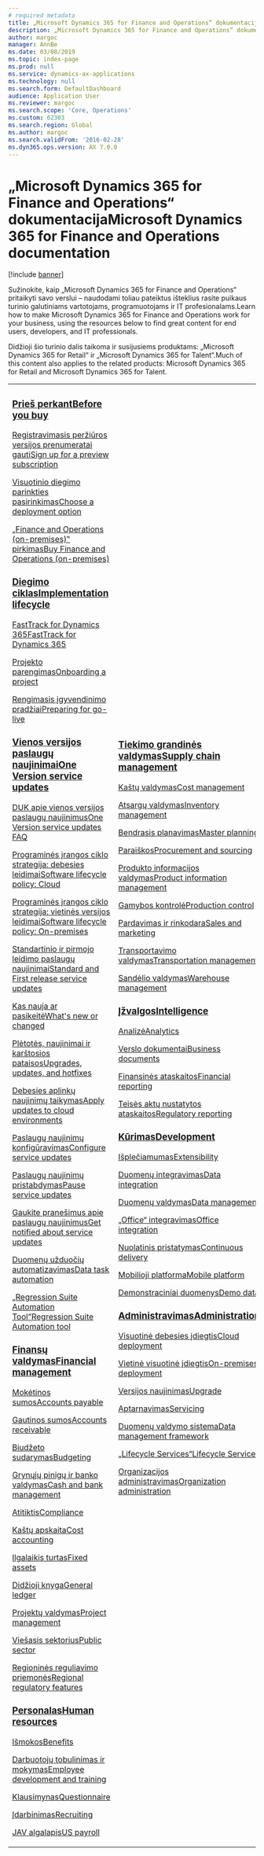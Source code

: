 ```yaml
---
# required metadata
title: „Microsoft Dynamics 365 for Finance and Operations“ dokumentacija
description: „Microsoft Dynamics 365 for Finance and Operations“ dokumentacija.
author: margoc
manager: AnnBe
ms.date: 03/08/2019
ms.topic: index-page
ms.prod: null
ms.service: dynamics-ax-applications
ms.technology: null
ms.search.form: DefaultDashboard
audience: Application User
ms.reviewer: margoc
ms.search.scope: 'Core, Operations'
ms.custom: 62303
ms.search.region: Global
ms.author: margoc
ms.search.validFrom: '2016-02-28'
ms.dyn365.ops.version: AX 7.0.0
---
```


# <a name="microsoft-dynamics-365-for-finance-and-operations-documentation"></a><span data-ttu-id="275db-103">„Microsoft Dynamics 365 for Finance and Operations“ dokumentacija</span><span class="sxs-lookup"><span data-stu-id="275db-103">Microsoft Dynamics 365 for Finance and Operations documentation</span></span>

[!include [banner](includes/banner.md)]

<span data-ttu-id="275db-104">Sužinokite, kaip „Microsoft Dynamics 365 for Finance and Operations“ pritaikyti savo verslui – naudodami toliau pateiktus išteklius rasite puikaus turinio galutiniams vartotojams, programuotojams ir IT profesionalams.</span><span class="sxs-lookup"><span data-stu-id="275db-104">Learn how to make Microsoft Dynamics 365 for Finance and Operations work for your business, using the resources below to find great content for end users, developers, and IT professionals.</span></span> 

<span data-ttu-id="275db-105">Didžioji šio turinio dalis taikoma ir susijusiems produktams: „Microsoft Dynamics 365 for Retail“ ir „Microsoft Dynamics 365 for Talent“.</span><span class="sxs-lookup"><span data-stu-id="275db-105">Much of this content also applies to the related products: Microsoft Dynamics 365 for Retail and Microsoft Dynamics 365 for Talent.</span></span> 

<table>
<colgroup>
<col width="33%" />
<col width="33%" />
<col width="33%" />
</colgroup>
<tbody>
<tr class="odd">
<td>
<h3><span data-ttu-id="275db-106"><a href="get-started/before-you-buy.md">Prieš perkant</a></span><span class="sxs-lookup"><span data-stu-id="275db-106"><a href="get-started/before-you-buy.md">Before you buy</a></span></span></h3>
<p><span data-ttu-id="275db-107"><a href="../dev-itpro/dev-tools/sign-up-preview-subscription.md">Registravimasis peržiūros versijos prenumeratai gauti</a></span><span class="sxs-lookup"><span data-stu-id="275db-107"><a href="../dev-itpro/dev-tools/sign-up-preview-subscription.md">Sign up for a preview subscription</a></span></span></p>
 <p><span data-ttu-id="275db-108"><a href="../dev-itpro/deployment/choose-deployment-type.md">Visuotinio diegimo parinkties pasirinkimas</a></span><span class="sxs-lookup"><span data-stu-id="275db-108"><a href="../dev-itpro/deployment/choose-deployment-type.md">Choose a deployment option</a></span></span></p>
 <p><span data-ttu-id="275db-109"><a href="get-started/purchase-on-premises.md">„Finance and Operations (on-premises)‟ pirkimas</a></span><span class="sxs-lookup"><span data-stu-id="275db-109"><a href="get-started/purchase-on-premises.md">Buy Finance and Operations (on-premises)</a></span></span></p>

<h3><span data-ttu-id="275db-110"><a href="imp-lifecycle/implementation-lifecycle.md">Diegimo ciklas</a></span><span class="sxs-lookup"><span data-stu-id="275db-110"><a href="imp-lifecycle/implementation-lifecycle.md">Implementation lifecycle</a></span></span></h3>
<p><span data-ttu-id="275db-111"><a href="get-started/fasttrack-dynamics-365-overview.md">FastTrack for Dynamics 365</a></span><span class="sxs-lookup"><span data-stu-id="275db-111"><a href="get-started/fasttrack-dynamics-365-overview.md">FastTrack for Dynamics 365</a></span></span></p>
<p><span data-ttu-id="275db-112"><a href="imp-lifecycle/onboard.md">Projekto parengimas</a></span><span class="sxs-lookup"><span data-stu-id="275db-112"><a href="imp-lifecycle/onboard.md">Onboarding a project</a></span></span></p>
<p><span data-ttu-id="275db-113"><a href="imp-lifecycle/prepare-go-live.md">Rengimasis įgyvendinimo pradžiai</a></span><span class="sxs-lookup"><span data-stu-id="275db-113"><a href="imp-lifecycle/prepare-go-live.md">Preparing for go-live</a></span></span></p>

<h3><span data-ttu-id="275db-114"><a href="../dev-itpro/lifecycle-services/oneversion-overview.md">Vienos versijos paslaugų naujinimai</a></span><span class="sxs-lookup"><span data-stu-id="275db-114"><a href="../dev-itpro/lifecycle-services/oneversion-overview.md">One Version service updates</a></span></span></h3>
<p><span data-ttu-id="275db-115"><a href="get-started/one-version.md">DUK apie vienos versijos paslaugų naujinimus</a></span><span class="sxs-lookup"><span data-stu-id="275db-115"><a href="get-started/one-version.md">One Version service updates FAQ</a></span></span></p>
<p><span data-ttu-id="275db-116"><a href="../dev-itpro/migration-upgrade/versions-update-policy.md">Programinės įrangos ciklo strategija: debesies leidimai</a></span><span class="sxs-lookup"><span data-stu-id="275db-116"><a href="../dev-itpro/migration-upgrade/versions-update-policy.md">Software lifecycle policy: Cloud</a></span></span></p>
<p><span data-ttu-id="275db-117"><a href="../dev-itpro/migration-upgrade/on-prem-version-update-policy.md">Programinės įrangos ciklo strategija: vietinės versijos leidimai</a></span><span class="sxs-lookup"><span data-stu-id="275db-117"><a href="../dev-itpro/migration-upgrade/on-prem-version-update-policy.md">Software lifecycle policy: On-premises</a></span></span></p>
<p><span data-ttu-id="275db-118"><a href="get-started/public-preview-releases.md">Standartinio ir pirmojo leidimo paslaugų naujinimai</a></span><span class="sxs-lookup"><span data-stu-id="275db-118"><a href="get-started/public-preview-releases.md">Standard and First release service updates</a></span></span></p>
<p><span data-ttu-id="275db-119"><a href="get-started/whats-new-changed.md">Kas nauja ar pasikeitė</a></span><span class="sxs-lookup"><span data-stu-id="275db-119"><a href="get-started/whats-new-changed.md">What's new or changed</a></span></span></p>
<p><span data-ttu-id="275db-120"><a href="../dev-itpro/migration-upgrade/upgrade-home-page.md">Plėtotės, naujinimai ir karštosios pataisos</a></span><span class="sxs-lookup"><span data-stu-id="275db-120"><a href="../dev-itpro/migration-upgrade/upgrade-home-page.md">Upgrades, updates, and hotfixes</a></span></span></p>
<p><span data-ttu-id="275db-121"><a href="../dev-itpro/deployment/apply-deployable-package-system.md">Debesies aplinkų naujinimų taikymas</a></span><span class="sxs-lookup"><span data-stu-id="275db-121"><a href="../dev-itpro/deployment/apply-deployable-package-system.md">Apply updates to cloud environments</a></span></span></p>
<p><span data-ttu-id="275db-122"><a href="../dev-itpro/lifecycle-services/configure-service-updates.md">Paslaugų naujinimų konfigūravimas</a></span><span class="sxs-lookup"><span data-stu-id="275db-122"><a href="../dev-itpro/lifecycle-services/configure-service-updates.md">Configure service updates</a></span></span></p>
<p><span data-ttu-id="275db-123"><a href="../dev-itpro/lifecycle-services/pause-service-updates.md">Paslaugų naujinimų pristabdymas</a></span><span class="sxs-lookup"><span data-stu-id="275db-123"><a href="../dev-itpro/lifecycle-services/pause-service-updates.md">Pause service updates</a></span></span></p>
<p><span data-ttu-id="275db-124"><a href="../dev-itpro/lifecycle-services/notifications-service-updates.md">Gaukite pranešimus apie paslaugų naujinimus</a></span><span class="sxs-lookup"><span data-stu-id="275db-124"><a href="../dev-itpro/lifecycle-services/notifications-service-updates.md">Get notified about service updates</a></span></span></p>
<p><span data-ttu-id="275db-125"><a href="../dev-itpro/data-entities/data-task-automation.md">Duomenų užduočių automatizavimas</a></span><span class="sxs-lookup"><span data-stu-id="275db-125"><a href="../dev-itpro/data-entities/data-task-automation.md">Data task automation</a></span></span></p>
<p><span data-ttu-id="275db-126"><a href="../dev-itpro/lifecycle-services/using-task-guides-and-bpm-to-create-user-acceptance-tests.md">„Regression Suite Automation Tool”</a></span><span class="sxs-lookup"><span data-stu-id="275db-126"><a href="../dev-itpro/lifecycle-services/using-task-guides-and-bpm-to-create-user-acceptance-tests.md">Regression Suite Automation tool</a></span></span></p>

<h3><span data-ttu-id="275db-127"><a href="../financials/index.md">Finansų valdymas</a></span><span class="sxs-lookup"><span data-stu-id="275db-127"><a href="../financials/index.md">Financial management</a></span></span></h3>
<p><span data-ttu-id="275db-128"><a href="../financials/accounts-payable/accounts-payable.md">Mokėtinos sumos</a></span><span class="sxs-lookup"><span data-stu-id="275db-128"><a href="../financials/accounts-payable/accounts-payable.md">Accounts payable</a></span></span></p>
<p><span data-ttu-id="275db-129"><a href="../financials/accounts-receivable/accounts-receivable.md">Gautinos sumos</a></span><span class="sxs-lookup"><span data-stu-id="275db-129"><a href="../financials/accounts-receivable/accounts-receivable.md">Accounts receivable</a></span></span></p>
<p><span data-ttu-id="275db-130"><a href="../financials/budgeting/budgeting-overview.md">Biudžeto sudarymas</a></span><span class="sxs-lookup"><span data-stu-id="275db-130"><a href="../financials/budgeting/budgeting-overview.md">Budgeting</a></span></span></p>
<p><span data-ttu-id="275db-131"><a href="../financials/cash-bank-management/cash-bank-management.md">Grynųjų pinigų ir banko valdymas</a></span><span class="sxs-lookup"><span data-stu-id="275db-131"><a href="../financials/cash-bank-management/cash-bank-management.md">Cash and bank management</a></span></span></p>
<p><span data-ttu-id="275db-132"><a href="../financials/general-ledger/audit-policy-rules.md">Atitiktis</a></span><span class="sxs-lookup"><span data-stu-id="275db-132"><a href="../financials/general-ledger/audit-policy-rules.md">Compliance</a></span></span></p>
<p><span data-ttu-id="275db-133"><a href="../financials/cost-accounting/cost-accounting-home-page.md">Kaštų apskaita</a></span><span class="sxs-lookup"><span data-stu-id="275db-133"><a href="../financials/cost-accounting/cost-accounting-home-page.md">Cost accounting</a></span></span></p>
<p><span data-ttu-id="275db-134"><a href="../financials/fixed-assets/fixed-assets.md">Ilgalaikis turtas</a></span><span class="sxs-lookup"><span data-stu-id="275db-134"><a href="../financials/fixed-assets/fixed-assets.md">Fixed assets</a></span></span></p>
<p><span data-ttu-id="275db-135"><a href="../financials/general-ledger/general-ledger.md">Didžioji knyga</a></span><span class="sxs-lookup"><span data-stu-id="275db-135"><a href="../financials/general-ledger/general-ledger.md">General ledger</a></span></span></p>
<p><span data-ttu-id="275db-136"><a href="../financials/project-management/overview-project-management-accounting.md">Projektų valdymas</a></span><span class="sxs-lookup"><span data-stu-id="275db-136"><a href="../financials/project-management/overview-project-management-accounting.md">Project management</a></span></span></p>
<p><span data-ttu-id="275db-137"><a href="../financials/public-sector/public-sector-functionality.md">Viešasis sektorius</a></span><span class="sxs-lookup"><span data-stu-id="275db-137"><a href="../financials/public-sector/public-sector-functionality.md">Public sector</a></span></span></p>
<p><span data-ttu-id="275db-138"><a href="../dev-itpro/lcs-solutions/country-region.md">Regioninės reguliavimo priemonės</a></span><span class="sxs-lookup"><span data-stu-id="275db-138"><a href="../dev-itpro/lcs-solutions/country-region.md">Regional regulatory features</a></span></span></p>

<h3><span data-ttu-id="275db-139"><a href="hr/hr-landing-page.md">Personalas</a></span><span class="sxs-lookup"><span data-stu-id="275db-139"><a href="hr/hr-landing-page.md">Human resources</a></span></span></h3>
<p><span data-ttu-id="275db-140"><a href="../talent/manage-benefit-program.md">Išmokos</a></span><span class="sxs-lookup"><span data-stu-id="275db-140"><a href="../talent/manage-benefit-program.md">Benefits</a></span></span></p>
<p><span data-ttu-id="275db-141"><a href="../talent/performance-management-overview.md">Darbuotojų tobulinimas ir mokymas</a></span><span class="sxs-lookup"><span data-stu-id="275db-141"><a href="../talent/performance-management-overview.md">Employee development and training</a></span></span></p>
<p><span data-ttu-id="275db-142"><a href="../talent/questionnaires.md">Klausimynas</a></span><span class="sxs-lookup"><span data-stu-id="275db-142"><a href="../talent/questionnaires.md">Questionnaire</a></span></span></p>
<p><span data-ttu-id="275db-143"><a href="hr/manage-recruiting-process.md">Įdarbinimas</a></span><span class="sxs-lookup"><span data-stu-id="275db-143"><a href="hr/manage-recruiting-process.md">Recruiting</a></span></span></p>
<p><span data-ttu-id="275db-144"><a href="hr/localizations/noam-usa-payroll.md">JAV algalapis</a></span><span class="sxs-lookup"><span data-stu-id="275db-144"><a href="hr/localizations/noam-usa-payroll.md">US payroll</a></span></span></p>

</td>
<td>
<h3><span data-ttu-id="275db-145"><a href="../supply-chain/index.md">Tiekimo grandinės valdymas</a></span><span class="sxs-lookup"><span data-stu-id="275db-145"><a href="../supply-chain/index.md">Supply chain management</a></span></span></h3>
<p><span data-ttu-id="275db-146"><a href="../supply-chain/cost-management/costing-sheets.md">Kaštų valdymas</a></span><span class="sxs-lookup"><span data-stu-id="275db-146"><a href="../supply-chain/cost-management/costing-sheets.md">Cost management</a></span></span></p>
<p><span data-ttu-id="275db-147"><a href="../supply-chain/inventory/inventory-home-page.md">Atsargų valdymas</a></span><span class="sxs-lookup"><span data-stu-id="275db-147"><a href="../supply-chain/inventory/inventory-home-page.md">Inventory management</a></span></span></p>
<p><span data-ttu-id="275db-148"><a href="../supply-chain/master-planning/master-plans.md">Bendrasis planavimas</a></span><span class="sxs-lookup"><span data-stu-id="275db-148"><a href="../supply-chain/master-planning/master-plans.md">Master planning</a></span></span></p>
<p><span data-ttu-id="275db-149"><a href="../supply-chain/procurement/procurement-sourcing-overview.md">Paraiškos</a></span><span class="sxs-lookup"><span data-stu-id="275db-149"><a href="../supply-chain/procurement/procurement-sourcing-overview.md">Procurement and sourcing</a></span></span></p>
<p><span data-ttu-id="275db-150"><a href="../supply-chain/pim/product-information.md">Produkto informacijos valdymas</a></span><span class="sxs-lookup"><span data-stu-id="275db-150"><a href="../supply-chain/pim/product-information.md">Product information management</a></span></span></p>
<p><span data-ttu-id="275db-151"><a href="../supply-chain/production-control/production-process-overview.md">Gamybos kontrolė</a></span><span class="sxs-lookup"><span data-stu-id="275db-151"><a href="../supply-chain/production-control/production-process-overview.md">Production control</a></span></span></p>
<p><span data-ttu-id="275db-152"><a href="../supply-chain/sales-marketing/overview-sales-marketing.md">Pardavimas ir rinkodara</a></span><span class="sxs-lookup"><span data-stu-id="275db-152"><a href="../supply-chain/sales-marketing/overview-sales-marketing.md">Sales and marketing</a></span></span></p>
<p><span data-ttu-id="275db-153"><a href="../supply-chain/transportation/transportation-management-overview.md">Transportavimo valdymas</a></span><span class="sxs-lookup"><span data-stu-id="275db-153"><a href="../supply-chain/transportation/transportation-management-overview.md">Transportation management</a></span></span></p>
<p><span data-ttu-id="275db-154"><a href="../supply-chain/warehousing/warehouse-configuration.md">Sandėlio valdymas</a></span><span class="sxs-lookup"><span data-stu-id="275db-154"><a href="../supply-chain/warehousing/warehouse-configuration.md">Warehouse management</a></span></span></p>


<h3><span data-ttu-id="275db-155"><a href="../dev-itpro/analytics/bi-reporting-home-page.md">Įžvalgos</a></span><span class="sxs-lookup"><span data-stu-id="275db-155"><a href="../dev-itpro/analytics/bi-reporting-home-page.md">Intelligence</a></span></span></h3>
<p><span data-ttu-id="275db-156"><a href="../dev-itpro/analytics/analytics.md">Analizė</a></span><span class="sxs-lookup"><span data-stu-id="275db-156"><a href="../dev-itpro/analytics/analytics.md">Analytics</a></span></span></p>
 <p><span data-ttu-id="275db-157"><a href="../dev-itpro/analytics/document-reporting-services.md">Verslo dokumentai</a></span><span class="sxs-lookup"><span data-stu-id="275db-157"><a href="../dev-itpro/analytics/document-reporting-services.md">Business documents</a></span></span></p>
<p><span data-ttu-id="275db-158"><a href="../dev-itpro/analytics/financial-reporting-intro.md">Finansinės ataskaitos</a></span><span class="sxs-lookup"><span data-stu-id="275db-158"><a href="../dev-itpro/analytics/financial-reporting-intro.md">Financial reporting</a></span></span></p>
<p><span data-ttu-id="275db-159"><a href="../dev-itpro/analytics/general-electronic-reporting.md">Teisės aktų nustatytos ataskaitos</a></span><span class="sxs-lookup"><span data-stu-id="275db-159"><a href="../dev-itpro/analytics/general-electronic-reporting.md">Regulatory reporting</a></span></span></p>



<h3><span data-ttu-id="275db-160"><a href="../dev-itpro/dev-tools/developer-home-page.md">Kūrimas</span><span class="sxs-lookup"><span data-stu-id="275db-160"><a href="../dev-itpro/dev-tools/developer-home-page.md">Development</span></span></h3>
<p><span data-ttu-id="275db-161"><a href="../dev-itpro/extensibility/extensibility-home-page.md">Išplečiamumas</a></span><span class="sxs-lookup"><span data-stu-id="275db-161"><a href="../dev-itpro/extensibility/extensibility-home-page.md">Extensibility</a></span></span></p>

<p><span data-ttu-id="275db-162"><a href="../dev-itpro/data-entities/integration-overview.md">Duomenų integravimas</a></span><span class="sxs-lookup"><span data-stu-id="275db-162"><a href="../dev-itpro/data-entities/integration-overview.md">Data integration</a></span></span></p>
<p><span data-ttu-id="275db-163"><a href="../dev-itpro/data-entities/data-entities.md">Duomenų valdymas</a></span><span class="sxs-lookup"><span data-stu-id="275db-163"><a href="../dev-itpro/data-entities/data-entities.md">Data management</a></span></span></p>

<p><span data-ttu-id="275db-164"><a href="../dev-itpro/office-integration/office-integration.md">„Office“ integravimas</a></span><span class="sxs-lookup"><span data-stu-id="275db-164"><a href="../dev-itpro/office-integration/office-integration.md">Office integration</a></span></span></p>
<p><span data-ttu-id="275db-165"><a href="../dev-itpro/dev-tools/continuous-delivery-home-page.md">Nuolatinis pristatymas</a></span><span class="sxs-lookup"><span data-stu-id="275db-165"><a href="../dev-itpro/dev-tools/continuous-delivery-home-page.md">Continuous delivery</a></span></span></p>
<p><span data-ttu-id="275db-166"><a href="../dev-itpro/mobile-apps/platform/mobile-platform-home-page.md">Mobilioji platforma</a></span><span class="sxs-lookup"><span data-stu-id="275db-166"><a href="../dev-itpro/mobile-apps/platform/mobile-platform-home-page.md">Mobile platform</a></span></span></p>
<p><span data-ttu-id="275db-167"><a href="get-started/demo-data.md">Demonstraciniai duomenys</a></span><span class="sxs-lookup"><span data-stu-id="275db-167"><a href="get-started/demo-data.md">Demo data</a></span></span></p>

<h3><span data-ttu-id="275db-168"><a href="../dev-itpro/sysadmin/system-administration-home-page.md">Administravimas</span><span class="sxs-lookup"><span data-stu-id="275db-168"><a href="../dev-itpro/sysadmin/system-administration-home-page.md">Administration</span></span></h3>
<p><span data-ttu-id="275db-169"><a href="../dev-itpro/deployment/cloud-deployment-overview.md">Visuotinė debesies įdiegtis</a></span><span class="sxs-lookup"><span data-stu-id="275db-169"><a href="../dev-itpro/deployment/cloud-deployment-overview.md">Cloud deployment</a></span></span></p>
<p><span data-ttu-id="275db-170"><a href="../dev-itpro/deployment/on-premises-deployment-landing-page.md">Vietinė visuotinė įdiegtis</a></span><span class="sxs-lookup"><span data-stu-id="275db-170"><a href="../dev-itpro/deployment/on-premises-deployment-landing-page.md">On-premises deployment</a></span></span></p>
<p><span data-ttu-id="275db-171"><a href="../dev-itpro/migration-upgrade/upgrade-home-page.md">Versijos naujinimas</a></span><span class="sxs-lookup"><span data-stu-id="275db-171"><a href="../dev-itpro/migration-upgrade/upgrade-home-page.md">Upgrade</a></span></span></p>
<p><span data-ttu-id="275db-172"><a href="../dev-itpro/dev-tools/continuous-delivery-home-page.md#servicing">Aptarnavimas</a></span><span class="sxs-lookup"><span data-stu-id="275db-172"><a href="../dev-itpro/dev-tools/continuous-delivery-home-page.md#servicing">Servicing</a></span></span></p>
<p><span data-ttu-id="275db-173"><a href="../dev-itpro/data-entities/data-entities.md">Duomenų valdymo sistema</a></span><span class="sxs-lookup"><span data-stu-id="275db-173"><a href="../dev-itpro/data-entities/data-entities.md">Data management framework</a></span></span></p>
<p><span data-ttu-id="275db-174"><a href="../dev-itpro/lifecycle-services/lcs.md">„Lifecycle Services“</a></span><span class="sxs-lookup"><span data-stu-id="275db-174"><a href="../dev-itpro/lifecycle-services/lcs.md">Lifecycle Services</a></span></span></p>
<p><span data-ttu-id="275db-175"><a href="organization-administration/organization-administration-home-page.md">Organizacijos administravimas</a></span><span class="sxs-lookup"><span data-stu-id="275db-175"><a href="organization-administration/organization-administration-home-page.md">Organization administration</a></span></span></p>
</td>
<td>
<h3><span data-ttu-id="275db-176">Susiję produktai</span><span class="sxs-lookup"><span data-stu-id="275db-176">Related products</span></span></h3>
<h4><span data-ttu-id="275db-177"><a href="../retail/index.md">Dynamics 365 for Retail</a></span><span class="sxs-lookup"><span data-stu-id="275db-177"><a href="../retail/index.md">Dynamics 365 for Retail</a></span></span></h4>
<p><span data-ttu-id="275db-178"><a href="../retail/call-center-functionality.md">Skambučių centras</span><span class="sxs-lookup"><span data-stu-id="275db-178"><a href="../retail/call-center-functionality.md">Call center</span></span></p>
<p><span data-ttu-id="275db-179"><a href="../retail/define-maintain-retail-channels.md">Kanalo nustatymas ir valdymas</span><span class="sxs-lookup"><span data-stu-id="275db-179"><a href="../retail/define-maintain-retail-channels.md">Channel setup and management</span></span></p>
<p><span data-ttu-id="275db-180"><a href="../retail/retail-peripherals-overview.md">MPOS ir „Cloud POS‟</span><span class="sxs-lookup"><span data-stu-id="275db-180"><a href="../retail/retail-peripherals-overview.md">MPOS and Cloud POS</span></span></p>
<p><span data-ttu-id="275db-181"><a href="../retail/dev-itpro/dev-retail-home-page.md">„Retail“ programavimas ir administravimas</span><span class="sxs-lookup"><span data-stu-id="275db-181"><a href="../retail/dev-itpro/dev-retail-home-page.md">Retail developer and administration</span></span></p>

<h4><span data-ttu-id="275db-182"><a href="../talent/index.md">Dynamics 365 for Talent</a></span><span class="sxs-lookup"><span data-stu-id="275db-182"><a href="../talent/index.md">Dynamics 365 for Talent</a></span></span></h4>
<p><span data-ttu-id="275db-183"><a href="../talent/manage-benefit-program.md">Išmokos</a></span><span class="sxs-lookup"><span data-stu-id="275db-183"><a href="../talent/manage-benefit-program.md">Benefits</a></span></span></p>
<p><span data-ttu-id="275db-184"><a href="../talent/performance-management-overview.md">Darbuotojų tobulinimas ir mokymas</a></span><span class="sxs-lookup"><span data-stu-id="275db-184"><a href="../talent/performance-management-overview.md">Employee development and training</a></span></span></p>
<p><span data-ttu-id="275db-185"><a href="../talent/questionnaires.md">Klausimynas</a></span><span class="sxs-lookup"><span data-stu-id="275db-185"><a href="../talent/questionnaires.md">Questionnaire</a></span></span></p>

</td>
</tr>

</tbody>
</table>
